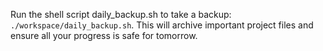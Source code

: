 Run the shell script daily_backup.sh to take a backup: `./workspace/daily_backup.sh`. This will archive important project files and ensure all your progress is safe for tomorrow.

